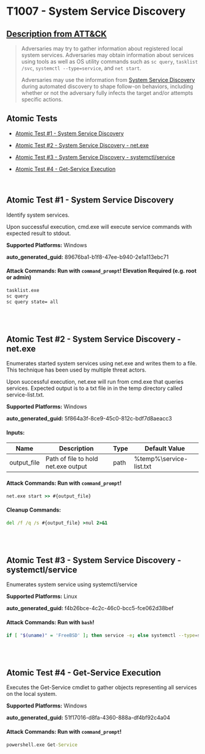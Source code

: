 # T1007 - System Service Discovery
## [Description from ATT&CK](https://attack.mitre.org/techniques/T1007)
<blockquote>

Adversaries may try to gather information about registered local system services. Adversaries may obtain information about services using tools as well as OS utility commands such as <code>sc query</code>, <code>tasklist /svc</code>, <code>systemctl --type=service</code>, and <code>net start</code>.

Adversaries may use the information from [System Service Discovery](https://attack.mitre.org/techniques/T1007) during automated discovery to shape follow-on behaviors, including whether or not the adversary fully infects the target and/or attempts specific actions.

</blockquote>

## Atomic Tests

- [Atomic Test #1 - System Service Discovery](#atomic-test-1---system-service-discovery)

- [Atomic Test #2 - System Service Discovery - net.exe](#atomic-test-2---system-service-discovery---netexe)

- [Atomic Test #3 - System Service Discovery - systemctl/service](#atomic-test-3---system-service-discovery---systemctlservice)

- [Atomic Test #4 - Get-Service Execution](#atomic-test-4---get-service-execution)


<br/>

## Atomic Test #1 - System Service Discovery
Identify system services.

Upon successful execution, cmd.exe will execute service commands with expected result to stdout.

**Supported Platforms:** Windows


**auto_generated_guid:** 89676ba1-b1f8-47ee-b940-2e1a113ebc71






#### Attack Commands: Run with `command_prompt`!  Elevation Required (e.g. root or admin) 


```cmd
tasklist.exe
sc query
sc query state= all
```






<br/>
<br/>

## Atomic Test #2 - System Service Discovery - net.exe
Enumerates started system services using net.exe and writes them to a file. This technique has been used by multiple threat actors.

Upon successful execution, net.exe will run from cmd.exe that queries services. Expected output is to a txt file in in the temp directory called service-list.txt.

**Supported Platforms:** Windows


**auto_generated_guid:** 5f864a3f-8ce9-45c0-812c-bdf7d8aeacc3





#### Inputs:
| Name | Description | Type | Default Value |
|------|-------------|------|---------------|
| output_file | Path of file to hold net.exe output | path | %temp%&#92;service-list.txt|


#### Attack Commands: Run with `command_prompt`! 


```cmd
net.exe start >> #{output_file}
```

#### Cleanup Commands:
```cmd
del /f /q /s #{output_file} >nul 2>&1
```





<br/>
<br/>

## Atomic Test #3 - System Service Discovery - systemctl/service
Enumerates system service using systemctl/service

**Supported Platforms:** Linux


**auto_generated_guid:** f4b26bce-4c2c-46c0-bcc5-fce062d38bef






#### Attack Commands: Run with `bash`! 


```bash
if [ "$(uname)" = 'FreeBSD' ]; then service -e; else systemctl --type=service; fi;
```






<br/>
<br/>

## Atomic Test #4 - Get-Service Execution
Executes the Get-Service cmdlet to gather objects representing all services on the local system.

**Supported Platforms:** Windows


**auto_generated_guid:** 51f17016-d8fa-4360-888a-df4bf92c4a04






#### Attack Commands: Run with `command_prompt`! 


```cmd
powershell.exe Get-Service
```






<br/>
